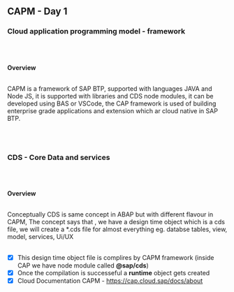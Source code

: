 ## CAPM - Day 1 

### Cloud application programming model - framework 

</br>
</br>

**Overview**
<br>
<br>
<p>
CAPM is a framework of SAP BTP, supported with languages JAVA and Node JS, it is supported with libraries and CDS node modules, it can be developed using BAS or VSCode,
the CAP framework is used of building enterprise grade applications and extension which ar cloud native in SAP BTP.
</p>
<br>
<br>

### CDS - Core Data and services  

</br>
</br>

**Overview**
<br>
<br>
<p>
Conceptually CDS is same concept in ABAP but with different flavour in CAPM, The concept says that , we have a design time object which is a cds file, we will create a *.cds file for almost everything eg. databse tables, view, model, services, Ui/UX
<br>
<br>

  - [x] This design time object file is complires by CAPM framework (inside CAP we have node module called <b>@sap/cds</b>)
  - [x] Once the compilation is successeful a <b>runtime</b> object gets created
  - [x] Cloud Documentation CAPM - https://cap.cloud.sap/docs/about
</p>
